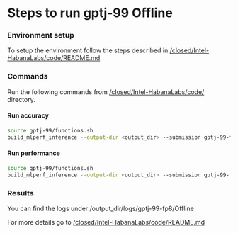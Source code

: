 # Steps to run gptj-99 Offline

### Environment setup 
To setup the environment follow the steps described in [/closed/Intel-HabanaLabs/code/README.md](../../../code/README.md)

### Commands
Run the following commands from [/closed/Intel-HabanaLabs/code/](../../../code/) directory.

#### Run accuracy
```bash
source gptj-99/functions.sh
build_mlperf_inference --output-dir <output_dir> --submission gptj-99-fp8_Offline --mode acc
```

#### Run performance
```bash
source gptj-99/functions.sh
build_mlperf_inference --output-dir <output_dir> --submission gptj-99-fp8_Offline --mode perf
```

### Results

You can find the logs under /output_dir/logs/gptj-99-fp8/Offline

For more details go to [/closed/Intel-HabanaLabs/code/README.md](../../../code/README.md)